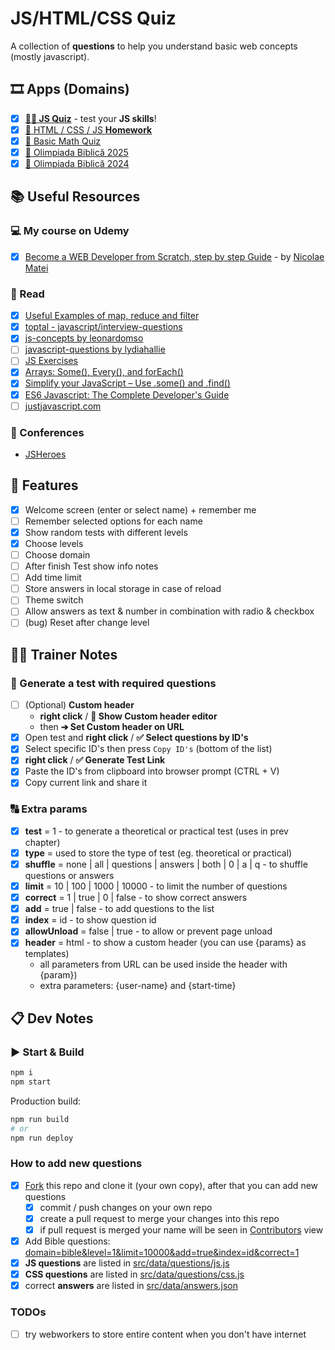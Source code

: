 # JS/HTML/CSS Quiz

A collection of **questions** to help you understand basic web concepts (mostly javascript).

## 🎞 Apps (Domains)

- [x] **[👩‍💻 JS Quiz](https://nmatei.github.io/simple-quiz-app/?domain=js&level=5-6-10)** - test your **JS skills**!
- [x] [📗 HTML / CSS / JS **Homework**](https://nmatei.github.io/simple-quiz-app/?domain=js-homework&level=10)
- [x] [🧮 Basic Math Quiz](https://nmatei.github.io/simple-quiz-app/?domain=math&level=22)
- [x] [📖 Olimpiada Biblică 2025](https://nmatei.github.io/simple-quiz-app/?domain=bible&year=2025&biserica=Unu-Unu&level=1&limit=10)
- [x] [📖 Olimpiada Biblică 2024](https://nmatei.github.io/simple-quiz-app/?domain=bible&year=2024&biserica=Unu-Unu&level=2-3-5&limit=10)

## 📚 Useful Resources

### ‍💻 My course on Udemy

- [x] [Become a WEB Developer from Scratch, step by step Guide](https://nmatei.github.io/web) - by [Nicolae Matei](https://nmatei.github.io/)

### 📖 Read

- [x] [Useful Examples of map, reduce and filter](https://link.medium.com/XezVbaWgNT)
- [x] [toptal - javascript/interview-questions](https://www.toptal.com/javascript/interview-questions)
- [x] [js-concepts by leonardomso](https://github.com/leonardomso/33-js-concepts#1-call-stack)
- [ ] [javascript-questions by lydiahallie](https://github.com/lydiahallie/javascript-questions/blob/master/README.md)
- [ ] [JS Exercises](https://ydkjs-exercises.com/)
- [x] [Arrays: Some(), Every(), and forEach()](https://levelup.gitconnected.com/javascript-array-some-vs-every-vs-foreach-knowledge-scoops-81dfe43369c6)
- [x] [Simplify your JavaScript – Use .some() and .find()](https://medium.com/poka-techblog/simplify-your-javascript-use-some-and-find-f9fb9826ddfd)
- [x] [ES6 Javascript: The Complete Developer's Guide](https://www.udemy.com/course/javascript-es6-tutorial/#overview)
- [ ] [justjavascript.com](https://justjavascript.com/)

### 🎥 Conferences

- [JSHeroes](https://www.youtube.com/c/JSHeroes)

## 💠 Features

- [x] Welcome screen (enter or select name) + remember me
- [ ] Remember selected options for each name
- [x] Show random tests with different levels
- [x] Choose levels
- [ ] Choose domain
- [ ] After finish Test show info notes
- [ ] Add time limit
- [ ] Store answers in local storage in case of reload
- [ ] Theme switch
- [ ] Allow answers as text & number in combination with radio & checkbox
- [ ] (bug) Reset after change level

## 👨‍🏫 Trainer Notes

### 📃 Generate a test with required questions

- [ ] (Optional) **Custom header**
  - **right click** / **📝 Show Custom header editor** 
  - then **➔ Set Custom header on URL**
- [x] Open test and **right click** / **✅ Select questions by ID's**
- [x] Select specific ID's then press `Copy ID's` (bottom of the list)
- [x] **right click** / **✅ Generate Test Link**
- [x] Paste the ID's from clipboard into browser prompt (CTRL + V)
- [x] Copy current link and share it

### 🔠 Extra params

- [x] **test** = 1 - to generate a theoretical or practical test (uses in prev chapter)
- [x] **type** = used to store the type of test (eg. theoretical or practical)
- [x] **shuffle** = none | all | questions | answers | both | 0  | a | q - to shuffle questions or answers
- [x] **limit** = 10 | 100 | 1000 | 10000 - to limit the number of questions
- [x] **correct** = 1 | true | 0 | false - to show correct answers
- [x] **add** = true | false - to add questions to the list
- [x] **index** = id - to show question id
- [x] **allowUnload** = false | true - to allow or prevent page unload
- [x] **header** = html - to show a custom header (you can use {params} as templates)
  - all parameters from URL can be used inside the header with {param})
  - extra parameters: {user-name} and {start-time} 

## 📋 Dev Notes

### ▶ Start & Build

```sh
npm i
npm start
```

Production build:

```sh
npm run build
# or
npm run deploy
```

### How to add new questions

- [x] [Fork](https://github.com/nmatei/simple-quiz-app/fork) this repo and clone it (your own copy), after that you can add new questions
  - [x] commit / push changes on your own repo
  - [x] create a pull request to merge your changes into this repo
  - [x] if pull request is merged your name will be seen in [Contributors](https://github.com/nmatei/simple-quiz-app/graphs/contributors) view
- [x] Add Bible questions: [domain=bible&level=1&limit=10000&add=true&index=id&correct=1](https://nmatei.github.io/simple-quiz-app/?domain=bible&level=1&limit=10000&add=true&index=id&correct=1)
- [x] **JS questions** are listed in [src/data/questions/js.js](src/data/questions/js.js)
- [x] **CSS questions** are listed in [src/data/questions/css.js](src/data/questions/css.js)
- [x] correct **answers** are listed in [src/data/answers.json](src/data/answers.json)

### TODOs

- [ ] try webworkers to store entire content when you don't have internet
